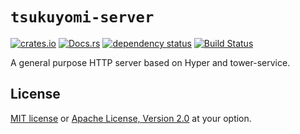 # `tsukuyomi-server`

[![crates.io](https://img.shields.io/crates/v/tsukuyomi-server.svg)](https://crates.io/crates/tsukuyomi-server)
[![Docs.rs](https://docs.rs/tsukuyomi-server/badge.svg)](https://docs.rs/tsukuyomi-server)
[![dependency status](https://deps.rs/crate/tsukuyomi-server/0.1.0/status.svg)](https://deps.rs/crate/tsukuyomi-server/0.1.0)
[![Build Status](https://travis-ci.org/tsukuyomi-rs/tsukuyomi-server.svg?branch=master)](https://travis-ci.org/tsukuyomi-rs/tsukuyomi-server)

A general purpose HTTP server based on Hyper and tower-service.

## License

[MIT license](LICENSE-MIT) or [Apache License, Version 2.0](LICENSE-APACHE) at your option.

